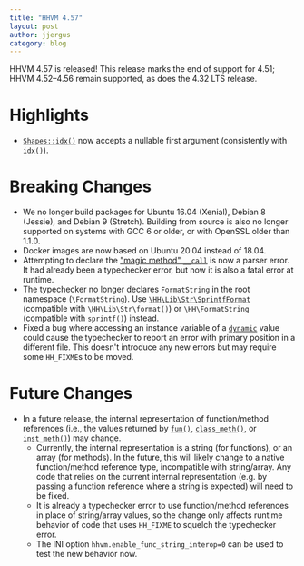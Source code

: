 ```yaml
---
title: "HHVM 4.57"
layout: post
author: jjergus
category: blog
---
```


HHVM 4.57 is released! This release marks the end of support for 4.51;
HHVM 4.52&ndash;4.56 remain supported, as does the 4.32 LTS release.

# Highlights

- [`Shapes::idx()`](https://docs.hhvm.com/hack/reference/class/HH.Shapes/idx/)
  now accepts a nullable first argument (consistently with
  [`idx()`](https://docs.hhvm.com/hack/reference/function/HH.idx/)).


# Breaking Changes

- We no longer build packages for Ubuntu 16.04 (Xenial), Debian 8 (Jessie), and
  Debian 9 (Stretch). Building from source is also no longer supported on
  systems with GCC 6 or older, or with OpenSSL older than 1.1.0.
- Docker images are now based on Ubuntu 20.04 instead of 18.04.
- Attempting to declare the
  ["magic method" `__call`](https://www.php.net/manual/en/language.oop5.overloading.php#object.call)
  is now a parser error. It had already been a typechecker error, but now it is
  also a fatal error at runtime.
- The typechecker no longer declares `FormatString` in the root namespace
  (`\FormatString`). Use
  [`\HH\Lib\Str\SprintfFormat`](https://docs.hhvm.com/hsl/reference/interface/HH.Lib.Str.SprintfFormat/)
  (compatible with `\HH\Lib\Str\format()`) or `\HH\FormatString` (compatible
  with `sprintf()`) instead.
- Fixed a bug where accessing an instance variable of a
  [`dynamic`](https://docs.hhvm.com/hack/built-in-types/dynamic)
  value could cause the typechecker to report an error with primary position in
  a different file. This doesn't introduce any new errors but may require some
  `HH_FIXME`s to be moved.

# Future Changes

- In a future release, the internal representation of function/method
  references (i.e., the values returned by
  [`fun()`](https://docs.hhvm.com/hack/reference/function/HH.fun/),
  [`class_meth()`](https://docs.hhvm.com/hack/reference/function/HH.class_meth/),
  or
  [`inst_meth()`](https://docs.hhvm.com/hack/reference/function/HH.inst_meth/))
  may change.
  - Currently, the internal representation is a string (for functions), or an
    array (for methods). In the future, this will likely change to a native
    function/method reference type, incompatible with string/array. Any code that
    relies on the current internal representation (e.g. by passing a function
    reference where a string is expected) will need to be fixed.
   - It is already a typechecker error to use function/method references in
     place of string/array values, so the change only affects runtime behavior
     of code that uses `HH_FIXME` to squelch the typechecker error.
   - The INI option `hhvm.enable_func_string_interop=0` can be used to test the
     new behavior now.
